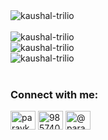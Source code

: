 <div>&nbsp;<img align="left" src="https://github-readme-stats.vercel.app/api?username=kaushal-trilio&show_icons=true&theme=dark&locale=en" alt="kaushal-trilio" /></div>
<br>
<div><img align="left" src="https://github-readme-stats.vercel.app/api/top-langs?username=kaushal-trilio&show_icons=true&theme=dark&locale=en&layout=compact" alt="kaushal-trilio" /></div>
<br>
<div><img align="left" src="https://github-readme-streak-stats.herokuapp.com/?user=kaushal-trilio&theme=dark" alt="kaushal-trilio" /></div>
<br>
<div align="left"> <img src="https://komarev.com/ghpvc/?username=kaushal-trilio&label=Profile%20views&color=0e75b6&style=flat" alt="kaushal-trilio" /> </div>
<br>
<h3 align="left">Connect with me:</h3>
<p align="left">
<a href="https://linkedin.com/in/paravkaushal" target="blank"><img align="center" src="https://raw.githubusercontent.com/rahuldkjain/github-profile-readme-generator/master/src/images/icons/Social/linked-in-alt.svg" alt="paravkaushal" height="30" width="40" /></a>
<a href="https://stackoverflow.com/users/9857409" target="blank"><img align="center" src="https://raw.githubusercontent.com/rahuldkjain/github-profile-readme-generator/master/src/images/icons/Social/stack-overflow.svg" alt="9857409" height="30" width="40" /></a>
<a href="https://hashnode.com/@paravkaushal" target="blank"><img align="center" src="https://raw.githubusercontent.com/rahuldkjain/github-profile-readme-generator/master/src/images/icons/Social/hashnode.svg" alt="@paravkaushal" height="30" width="40" /></a>
</p>
